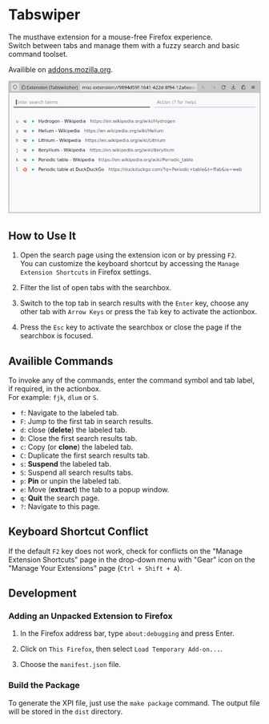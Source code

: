 # Tabswiper

The musthave extension for a mouse-free Firefox experience.
<br>Switch between tabs and manage them with a fuzzy search and basic command toolset.

Availible on [addons.mozilla.org](https://addons.mozilla.org/addon/tabswiper/).

![Search Window](/screenshots/Screenshot_1.png?raw=true)

## How to Use It

1. Open the search page using the extension icon or by pressing `F2`.
<br>You can customize the keyboard shortcut by accessing the `Manage Extension Shortcuts` in Firefox settings.

1. Filter the list of open tabs with the searchbox.

1. Switch to the top tab in search results with the `Enter` key, choose any other tab with `Arrow Keys` or press the `Tab` key to activate the actionbox.

1. Press the `Esc` key to activate the searchbox or close the page if the searchbox is focused.

## Availible Commands

To invoke any of the commands, enter the command symbol and tab label, if
required, in the actionbox.
<br>For example: `fjk`, `dlum` or `S`.

- `f`: Navigate to the labeled tab.
- `F`: Jump to the first tab in search results.
- `d`: close (**delete**) the labeled tab.
- `D`: Close the first search results tab.
- `c`: Copy (or **clone**) the labeled tab.
- `C`: Duplicate the first search results tab.
- `s`: **Suspend** the labeled tab.
- `S`: Suspend all search results tabs.
- `p`: **Pin** or unpin the labeled tab.
- `e`: Move (**extract**) the tab to a popup window.
- `q`: **Quit** the search page.
- `?`: Navigate to this page.

## Keyboard Shortcut Conflict

If the default `F2` key does not work, check for conflicts on the "Manage Extension Shortcuts" page in the drop-down menu with "Gear" icon on the "Manage Your Extensions" page (`Ctrl + Shift + A`).

## Development

### Adding an Unpacked Extension to Firefox

1. In the Firefox address bar, type `about:debugging` and press Enter.

1. Click on `This Firefox`, then select `Load Temporary Add-on...`.

1. Choose the `manifest.json` file.

### Build the Package

To generate the XPI file, just use the `make package` command.
The output file will be stored in the `dist` directory.
